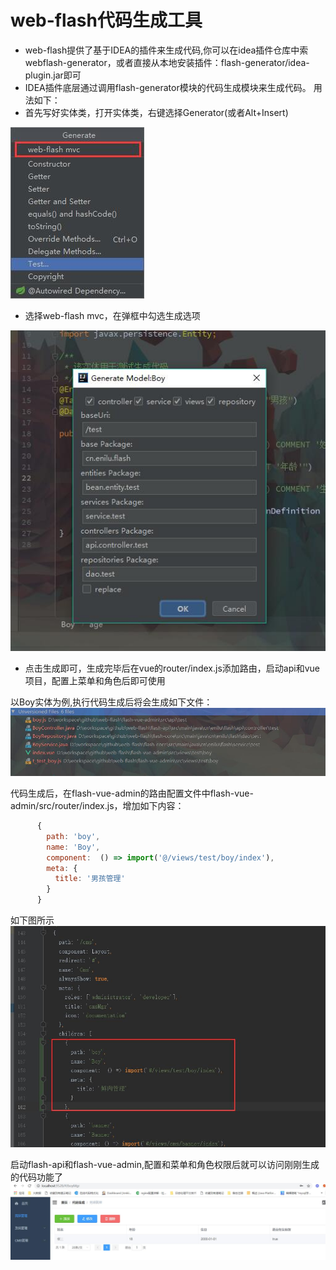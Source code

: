 # web-flash代码生成工具
 
- web-flash提供了基于IDEA的插件来生成代码,你可以在idea插件仓库中索webflash-generator，或者直接从本地安装插件：flash-generator/idea-plugin.jar即可
- IDEA插件底层通过调用flash-generator模块的代码生成模块来生成代码。
用法如下：
- 首先写好实体类，打开实体类，右键选择Generator(或者Alt+Insert)     

 ![](../docs/img/plugin/generator.jpg)
 
 - 选择web-flash mvc，在弹框中勾选生成选项 
 
 ![](../docs/img/plugin/generator-config.jpg) 
 - 点击生成即可，生成完毕后在vue的router/index.js添加路由，启动api和vue项目，配置上菜单和角色后即可使用
        


以Boy实体为例,执行代码生成后将会生成如下文件：
![code_add](../docs/ecosystem/doc/code_add.jpg)

代码生成后，在flash-vue-admin的路由配置文件中flash-vue-admin/src/router/index.js，增加如下内容：
```javascript
      {
        path: 'boy',
        name: 'Boy',
        component:  () => import('@/views/test/boy/index'),
        meta: {
          title: '男孩管理'
        }
      }
```
如下图所示
![run router](../docs/ecosystem/doc/router.jpg)

启动flash-api和flash-vue-admin,配置和菜单和角色权限后就可以访问刚刚生成的代码功能了
![run code_result](../docs/ecosystem/doc/code_result.jpg)


        
        
